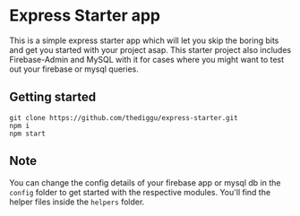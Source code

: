 # Express Starter app

This is a simple express starter app which will let you skip the boring bits and get you started with your project asap. This starter project also includes Firebase-Admin and MySQL with it for cases where you might want to test out your firebase or mysql queries.

## Getting started

```
git clone https://github.com/thediggu/express-starter.git
npm i
npm start
```

## Note

You can change the config details of your firebase app or mysql db in the `config` folder to get started with the respective modules. You'll find the helper files inside the `helpers` folder.